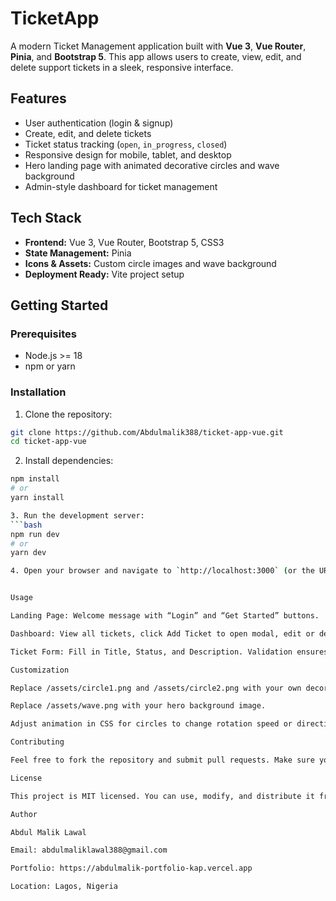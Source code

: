 # TicketApp

A modern Ticket Management application built with **Vue 3**, **Vue Router**, **Pinia**, and **Bootstrap 5**. This app allows users to create, view, edit, and delete support tickets in a sleek, responsive interface.

## Features

- User authentication (login & signup)
- Create, edit, and delete tickets
- Ticket status tracking (`open`, `in_progress`, `closed`)
- Responsive design for mobile, tablet, and desktop
- Hero landing page with animated decorative circles and wave background
- Admin-style dashboard for ticket management

## Tech Stack

- **Frontend:** Vue 3, Vue Router, Bootstrap 5, CSS3
- **State Management:** Pinia
- **Icons & Assets:** Custom circle images and wave background
- **Deployment Ready:** Vite project setup


## Getting Started

### Prerequisites

- Node.js >= 18
- npm or yarn

### Installation

1. Clone the repository:
```bash
git clone https://github.com/Abdulmalik388/ticket-app-vue.git
cd ticket-app-vue
```
2. Install dependencies:
```bash
npm install
# or
yarn install

3. Run the development server:
```bash
npm run dev
# or
yarn dev

4. Open your browser and navigate to `http://localhost:3000` (or the URL shown in the terminal).


Usage

Landing Page: Welcome message with “Login” and “Get Started” buttons.

Dashboard: View all tickets, click Add Ticket to open modal, edit or delete tickets directly.

Ticket Form: Fill in Title, Status, and Description. Validation ensures only valid statuses (open, in_progress, closed) are accepted.

Customization

Replace /assets/circle1.png and /assets/circle2.png with your own decorative circles.

Replace /assets/wave.png with your hero background image.

Adjust animation in CSS for circles to change rotation speed or direction.

Contributing

Feel free to fork the repository and submit pull requests. Make sure your code follows consistent formatting and includes proper comments where necessary.

License

This project is MIT licensed. You can use, modify, and distribute it freely.

Author

Abdul Malik Lawal

Email: abdulmaliklawal388@gmail.com

Portfolio: https://abdulmalik-portfolio-kap.vercel.app

Location: Lagos, Nigeria

